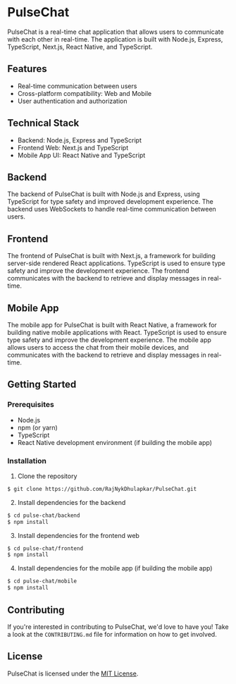 # PulseChat

PulseChat is a real-time chat application that allows users to communicate with each other in real-time. The application is built with Node.js, Express, TypeScript, Next.js, React Native, and TypeScript.

## Features

-   Real-time communication between users
-   Cross-platform compatibility: Web and Mobile
-   User authentication and authorization

## Technical Stack

-   Backend: Node.js, Express and TypeScript
-   Frontend Web: Next.js and TypeScript
-   Mobile App UI: React Native and TypeScript

## Backend

The backend of PulseChat is built with Node.js and Express, using TypeScript for type safety and improved development experience. The backend uses WebSockets to handle real-time communication between users.

## Frontend

The frontend of PulseChat is built with Next.js, a framework for building server-side rendered React applications. TypeScript is used to ensure type safety and improve the development experience. The frontend communicates with the backend to retrieve and display messages in real-time.

## Mobile App

The mobile app for PulseChat is built with React Native, a framework for building native mobile applications with React. TypeScript is used to ensure type safety and improve the development experience. The mobile app allows users to access the chat from their mobile devices, and communicates with the backend to retrieve and display messages in real-time.

## Getting Started

### Prerequisites

-   Node.js
-   npm (or yarn)
-   TypeScript
-   React Native development environment (if building the mobile app)

### Installation

1. Clone the repository

```bash
$ git clone https://github.com/RajNykDhulapkar/PulseChat.git
```

2. Install dependencies for the backend

```bash
$ cd pulse-chat/backend
$ npm install
```

3. Install dependencies for the frontend web

```bash
$ cd pulse-chat/frontend
$ npm install
```

4. Install dependencies for the mobile app (if building the mobile app)

```bash
$ cd pulse-chat/mobile
$ npm install

```

## Contributing

If you're interested in contributing to PulseChat, we'd love to have you! Take a look at the `CONTRIBUTING.md` file for information on how to get involved.

## License

PulseChat is licensed under the [MIT License](#).
